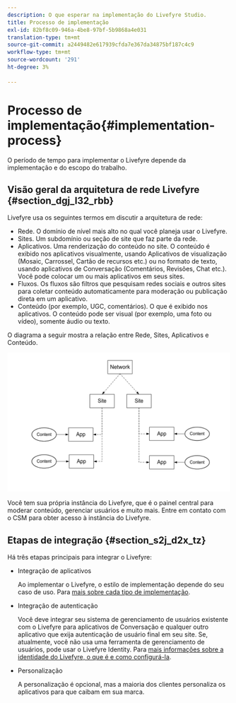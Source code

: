 ```yaml
---
description: O que esperar na implementação do Livefyre Studio.
title: Processo de implementação
exl-id: 82bf8c09-946a-4be8-97bf-5b9868a4e031
translation-type: tm+mt
source-git-commit: a2449482e617939cfda7e367da34875bf187c4c9
workflow-type: tm+mt
source-wordcount: '291'
ht-degree: 3%

---
```


# Processo de implementação{#implementation-process}

O período de tempo para implementar o Livefyre depende da implementação e do escopo do trabalho.

## Visão geral da arquitetura de rede Livefyre {#section_dgj_l32_rbb}

Livefyre usa os seguintes termos em discutir a arquitetura de rede:

* Rede. O domínio de nível mais alto no qual você planeja usar o Livefyre.
* Sites. Um subdomínio ou seção de site que faz parte da rede.
* Aplicativos. Uma renderização do conteúdo no site. O conteúdo é exibido nos aplicativos visualmente, usando Aplicativos de visualização (Mosaic, Carrossel, Cartão de recursos etc.) ou no formato de texto, usando aplicativos de Conversação (Comentários, Revisões, Chat etc.). Você pode colocar um ou mais aplicativos em seus sites.
* Fluxos. Os fluxos são filtros que pesquisam redes sociais e outros sites para coletar conteúdo automaticamente para moderação ou publicação direta em um aplicativo.
* Conteúdo (por exemplo, UGC, comentários). O que é exibido nos aplicativos. O conteúdo pode ser visual (por exemplo, uma foto ou vídeo), somente áudio ou texto.

O diagrama a seguir mostra a relação entre Rede, Sites, Aplicativos e Conteúdo.

![](assets/network_site_architecture.png)

Você tem sua própria instância do Livefyre, que é o painel central para moderar conteúdo, gerenciar usuários e muito mais. Entre em contato com o CSM para obter acesso à instância do Livefyre.

## Etapas de integração {#section_s2j_d2x_tz}

Há três etapas principais para integrar o Livefyre:

* Integração de aplicativos

   Ao implementar o Livefyre, o estilo de implementação depende do seu caso de uso. Para [mais sobre cada tipo de implementação](/help/implementation/c-getting-started/c-implementation-process/c-app-integration-types.md#c_app_integration_types).

* Integração de autenticação

   Você deve integrar seu sistema de gerenciamento de usuários existente com o Livefyre para aplicativos de Conversação e qualquer outro aplicativo que exija autenticação de usuário final em seu site. Se, atualmente, você não usa uma ferramenta de gerenciamento de usuários, pode usar o Livefyre Identity. Para [mais informações sobre a identidade do Livefyre, o que é e como configurá-la](/help/implementation/c-livefyre-identity-comp/c-livefyre-identity-comp.md#c_livefyre_identity).

* Personalização

   A personalização é opcional, mas a maioria dos clientes personaliza os aplicativos para que caibam em sua marca.
